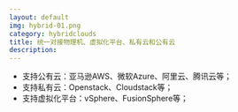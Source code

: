 ```yaml
---
layout: default
img: hybrid-01.png
category: hybridclouds
title: 统一对接物理机、虚拟化平台、私有云和公有云
description:
---
```


 * 支持公有云：亚马逊AWS、微软Azure、阿里云、腾讯云等；
 * 支持私有云：Openstack、Cloudstack等；
 * 支持虚拟化平台：vSphere、FusionSphere等；
